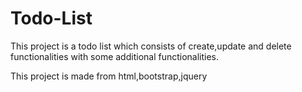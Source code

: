 # Todo-List
This project is a todo list which consists of create,update and delete functionalities with some additional functionalities.

This project is made from html,bootstrap,jquery
